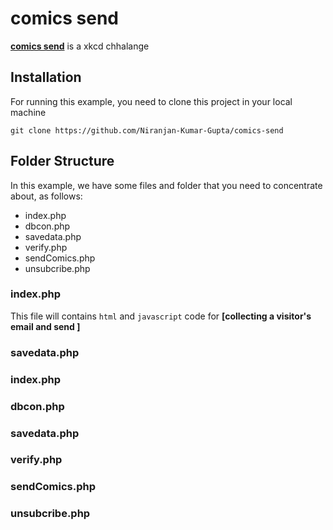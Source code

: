 # comics send
**[ comics send](https://github.com/Niranjan-Kumar-Gupta/comics-send)** is a xkcd chhalange

## Installation
For running this example, you need to clone this project in your local machine

```
git clone https://github.com/Niranjan-Kumar-Gupta/comics-send
```



## Folder Structure
In this example, we have some files and folder that you need to concentrate about, as follows:
- index.php
- dbcon.php
- savedata.php
- verify.php
- sendComics.php
- unsubcribe.php

### index.php
This file will contains `html` and `javascript` code for **[collecting a visitor's email and send ]**

### savedata.php

###  index.php

### dbcon.php

### savedata.php

### verify.php

### sendComics.php

### unsubcribe.php
